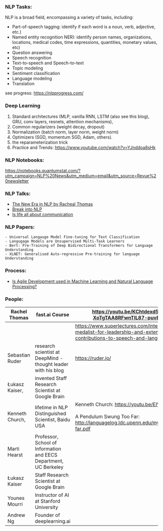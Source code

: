 ### NLP Tasks: 

NLP is a broad field, encompassing a variety of tasks, including:


- Part-of-speech tagging: identify if each word is a noun, verb, adjective, etc.)
- Named entity recognition NER): identify person names, organizations, locations, medical codes, time expressions, quantities, monetary values, etc)
- Question answering
- Speech recognition
- Text-to-speech and Speech-to-text
- Topic modeling
- Sentiment classification
- Language modeling
- Translation


see progress: https://nlpprogress.com/


### Deep Learning 

1. Standard architectures (MLP, vanilla RNN, LSTM (also see this blog), GRU, conv layers, resnets, attention mechanisms), 
2. Common regularizers (weight decay, dropout)
3. Normalization (batch norm, layer norm, weight norm)
4. Optimizers (SGD, momentum SGD, Adam, others). 
5. the reparameterization trick 
6. Practice and Trends: https://www.youtube.com/watch?v=YJnddoa8sHk


### NLP Notebooks: 

https://notebooks.quantumstat.com/?utm_campaign=NLP%20News&utm_medium=email&utm_source=Revue%20newsletter 

### NLP Talks: 
- [The New Era in NLP by Racheal Thomas](https://youtu.be/KChtdexd5Jo) 
- [Break into NLP](https://youtu.be/SzAmGg2TVBg) 
- [Is life all about communication](https://youtu.be/hTkHlsVtqzM) 

### NLP Papers: 

    - Universal Langauge Model Fine-tuning for Text Classification
    - Langugage Models are Unsupervised Multi-Task Learners 
    - Bert: Pre-Training of Deep Bidirectional Transformers for Language Understanding
    - XLNET: Generalised Auto-regressive Pre-training for language Understanding 
 
 
 ### Process: 
 
-  [Is Agile Development used in Machine Learning and Natural Language Processing?](https://softwareengineering.stackexchange.com/questions/127472/is-agile-development-used-in-machine-learning-and-natural-language-processing) 

    
 ### People: 

| Rachel Thomas   | fast.ai Course                           | https://youtu.be/KChtdexd5Jo?list=PL-XoTgTAA8RFwnTIL87-puvEIpsnQo2yx                                                                     |
| --------------- | ----------------------------------------------------------------- | ---------------------------------------------------------------------------------------------------------------------------------------- |
|                 |                                                                   | https://www.superlectures.com/interspeech2016/isca-medalist-for-leadership-and-extensive-contributions-to-speech-and-language-processing |
| Sebastian Ruder | research scientist at DeepMind - thought leader with his blog     | https://ruder.io/                                                                                                                        |
| Łukasz Kaiser,  | invented Staff Research Scientist at Google Brain                 |                                                                                                                                          |
| Kenneth Church, | lifetime in NLP Distinguished Scientist, Baidu USA                | Kenneth Church: https://youtu.be/EIVgGCSCCb4<br><br>A Pendulum Swung Too Far: http://languagelog.ldc.upenn.edu/myl/ldc/swung-too-far.pdf |
| Marti Hearst    | Professor, School of Information and EECS Department, UC Berkeley |                                                                                                                                          |
| Łukasz Kaiser   | Staff Research Scientist at Google Brain                          |                                                                                                                                          |
| Younes Mourri   | Instructor of AI at Stanford University                           |                                                                                                                                          |
| Andrew Ng       | Founder of deeplearning.ai                                        |                                                                                                                                          |

